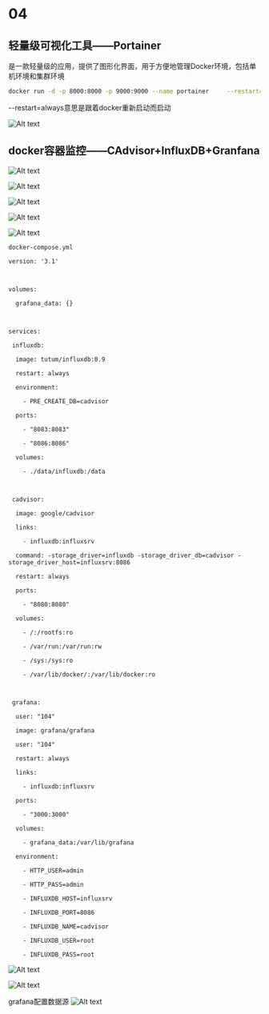 # 04

## 轻量级可视化工具——Portainer

是一款轻量级的应用，提供了图形化界面，用于方便地管理Docker环境，包括单机环境和集群环境

```bash
docker run -d -p 8000:8000 -p 9000:9000 --name portainer     --restart=always     -v /var/run/docker.sock:/var/run/docker.sock     -v portainer_data:/data     portainer/portainer
```

--restart=always意思是跟着docker重新启动而启动

![Alt text](image-141.png)

## docker容器监控——CAdvisor+InfluxDB+Granfana

![Alt text](image-142.png)

![Alt text](image-143.png)

![Alt text](image-144.png)

![Alt text](image-145.png)

![Alt text](image-146.png)

`docker-compose.yml`
```
version: '3.1'

 

volumes:

  grafana_data: {}

 

services:

 influxdb:

  image: tutum/influxdb:0.9

  restart: always

  environment:

    - PRE_CREATE_DB=cadvisor

  ports:

    - "8083:8083"

    - "8086:8086"

  volumes:

    - ./data/influxdb:/data

 

 cadvisor:

  image: google/cadvisor

  links:

    - influxdb:influxsrv

  command: -storage_driver=influxdb -storage_driver_db=cadvisor -storage_driver_host=influxsrv:8086

  restart: always

  ports:

    - "8080:8080"

  volumes:

    - /:/rootfs:ro

    - /var/run:/var/run:rw

    - /sys:/sys:ro

    - /var/lib/docker/:/var/lib/docker:ro

 

 grafana:

  user: "104"

  image: grafana/grafana

  user: "104"

  restart: always

  links:

    - influxdb:influxsrv

  ports:

    - "3000:3000"

  volumes:

    - grafana_data:/var/lib/grafana

  environment:

    - HTTP_USER=admin

    - HTTP_PASS=admin

    - INFLUXDB_HOST=influxsrv

    - INFLUXDB_PORT=8086

    - INFLUXDB_NAME=cadvisor

    - INFLUXDB_USER=root

    - INFLUXDB_PASS=root
```
![Alt text](image-147.png)

![Alt text](image-148.png)


grafana配置数据源
![Alt text](image-149.png)
